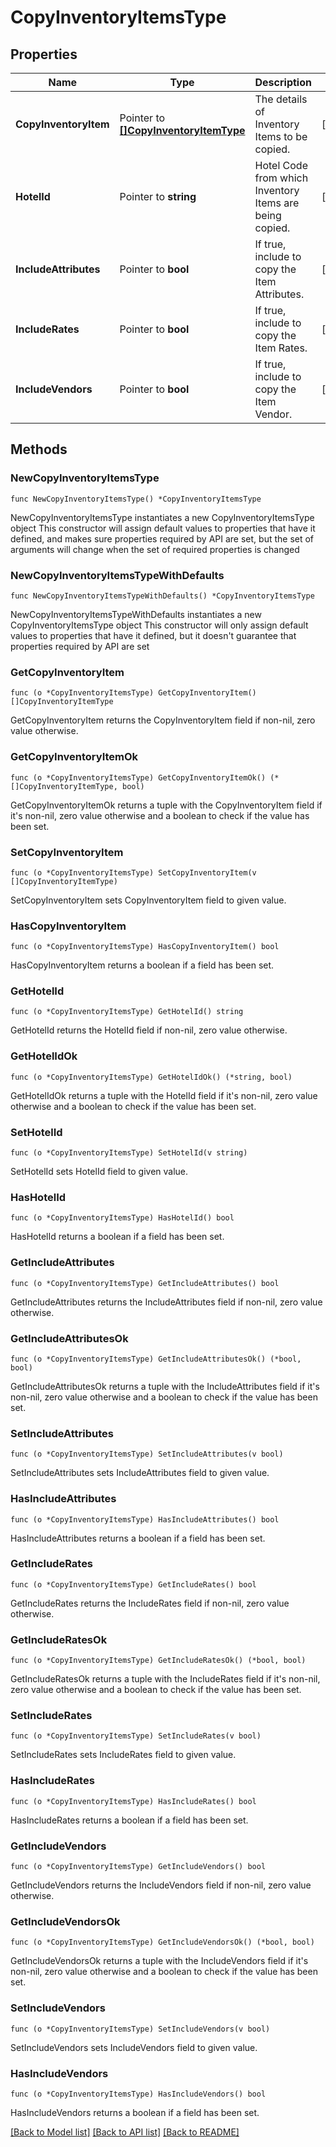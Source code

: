 # CopyInventoryItemsType

## Properties

Name | Type | Description | Notes
------------ | ------------- | ------------- | -------------
**CopyInventoryItem** | Pointer to [**[]CopyInventoryItemType**](CopyInventoryItemType.md) | The details of Inventory Items to be copied. | [optional] 
**HotelId** | Pointer to **string** | Hotel Code from which Inventory Items are being copied. | [optional] 
**IncludeAttributes** | Pointer to **bool** | If true, include to copy the Item Attributes. | [optional] 
**IncludeRates** | Pointer to **bool** | If true, include to copy the Item Rates. | [optional] 
**IncludeVendors** | Pointer to **bool** | If true, include to copy the Item Vendor. | [optional] 

## Methods

### NewCopyInventoryItemsType

`func NewCopyInventoryItemsType() *CopyInventoryItemsType`

NewCopyInventoryItemsType instantiates a new CopyInventoryItemsType object
This constructor will assign default values to properties that have it defined,
and makes sure properties required by API are set, but the set of arguments
will change when the set of required properties is changed

### NewCopyInventoryItemsTypeWithDefaults

`func NewCopyInventoryItemsTypeWithDefaults() *CopyInventoryItemsType`

NewCopyInventoryItemsTypeWithDefaults instantiates a new CopyInventoryItemsType object
This constructor will only assign default values to properties that have it defined,
but it doesn't guarantee that properties required by API are set

### GetCopyInventoryItem

`func (o *CopyInventoryItemsType) GetCopyInventoryItem() []CopyInventoryItemType`

GetCopyInventoryItem returns the CopyInventoryItem field if non-nil, zero value otherwise.

### GetCopyInventoryItemOk

`func (o *CopyInventoryItemsType) GetCopyInventoryItemOk() (*[]CopyInventoryItemType, bool)`

GetCopyInventoryItemOk returns a tuple with the CopyInventoryItem field if it's non-nil, zero value otherwise
and a boolean to check if the value has been set.

### SetCopyInventoryItem

`func (o *CopyInventoryItemsType) SetCopyInventoryItem(v []CopyInventoryItemType)`

SetCopyInventoryItem sets CopyInventoryItem field to given value.

### HasCopyInventoryItem

`func (o *CopyInventoryItemsType) HasCopyInventoryItem() bool`

HasCopyInventoryItem returns a boolean if a field has been set.

### GetHotelId

`func (o *CopyInventoryItemsType) GetHotelId() string`

GetHotelId returns the HotelId field if non-nil, zero value otherwise.

### GetHotelIdOk

`func (o *CopyInventoryItemsType) GetHotelIdOk() (*string, bool)`

GetHotelIdOk returns a tuple with the HotelId field if it's non-nil, zero value otherwise
and a boolean to check if the value has been set.

### SetHotelId

`func (o *CopyInventoryItemsType) SetHotelId(v string)`

SetHotelId sets HotelId field to given value.

### HasHotelId

`func (o *CopyInventoryItemsType) HasHotelId() bool`

HasHotelId returns a boolean if a field has been set.

### GetIncludeAttributes

`func (o *CopyInventoryItemsType) GetIncludeAttributes() bool`

GetIncludeAttributes returns the IncludeAttributes field if non-nil, zero value otherwise.

### GetIncludeAttributesOk

`func (o *CopyInventoryItemsType) GetIncludeAttributesOk() (*bool, bool)`

GetIncludeAttributesOk returns a tuple with the IncludeAttributes field if it's non-nil, zero value otherwise
and a boolean to check if the value has been set.

### SetIncludeAttributes

`func (o *CopyInventoryItemsType) SetIncludeAttributes(v bool)`

SetIncludeAttributes sets IncludeAttributes field to given value.

### HasIncludeAttributes

`func (o *CopyInventoryItemsType) HasIncludeAttributes() bool`

HasIncludeAttributes returns a boolean if a field has been set.

### GetIncludeRates

`func (o *CopyInventoryItemsType) GetIncludeRates() bool`

GetIncludeRates returns the IncludeRates field if non-nil, zero value otherwise.

### GetIncludeRatesOk

`func (o *CopyInventoryItemsType) GetIncludeRatesOk() (*bool, bool)`

GetIncludeRatesOk returns a tuple with the IncludeRates field if it's non-nil, zero value otherwise
and a boolean to check if the value has been set.

### SetIncludeRates

`func (o *CopyInventoryItemsType) SetIncludeRates(v bool)`

SetIncludeRates sets IncludeRates field to given value.

### HasIncludeRates

`func (o *CopyInventoryItemsType) HasIncludeRates() bool`

HasIncludeRates returns a boolean if a field has been set.

### GetIncludeVendors

`func (o *CopyInventoryItemsType) GetIncludeVendors() bool`

GetIncludeVendors returns the IncludeVendors field if non-nil, zero value otherwise.

### GetIncludeVendorsOk

`func (o *CopyInventoryItemsType) GetIncludeVendorsOk() (*bool, bool)`

GetIncludeVendorsOk returns a tuple with the IncludeVendors field if it's non-nil, zero value otherwise
and a boolean to check if the value has been set.

### SetIncludeVendors

`func (o *CopyInventoryItemsType) SetIncludeVendors(v bool)`

SetIncludeVendors sets IncludeVendors field to given value.

### HasIncludeVendors

`func (o *CopyInventoryItemsType) HasIncludeVendors() bool`

HasIncludeVendors returns a boolean if a field has been set.


[[Back to Model list]](../README.md#documentation-for-models) [[Back to API list]](../README.md#documentation-for-api-endpoints) [[Back to README]](../README.md)


